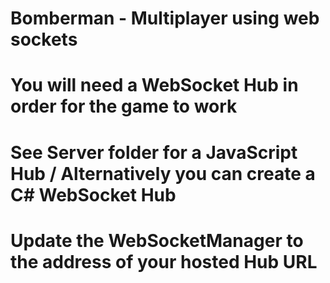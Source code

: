 # Bomberman - Multiplayer using web sockets
# You will need a WebSocket Hub in order for the game to work
# See Server folder for a JavaScript Hub / Alternatively you can create a C# WebSocket Hub
# Update the WebSocketManager to the address of your hosted Hub URL
